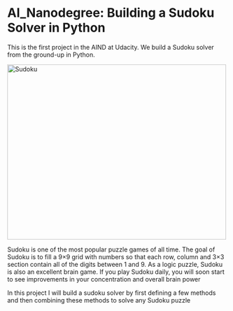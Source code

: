 <h1> AI_Nanodegree: Building a Sudoku Solver in Python</h1>
<p>This is the first project in the AIND at Udacity. We build a Sudoku solver from the ground-up in Python.</p>
<p class="aligncenter">
<img src="https://github.com/Lawrence-Krukrubo/AI_Nanodegree_Project_Sudoku/blob/master/image/sudoku.png?raw=true" alt="Sudoku"   class="aligncenter" height=400 width=500>
</p>
<p>Sudoku is one of the most popular puzzle games of all time. The goal of Sudoku is to fill a 9×9 grid with numbers so that each row, column and 3×3 section contain all of the digits between 1 and 9. As a logic puzzle, Sudoku is also an excellent brain game. If you play Sudoku daily, you will soon start to see improvements in your concentration and overall brain power</p>
<p>In this project I will build a sudoku solver by first defining a few methods and then combining these methods to solve any Sudoku puzzle</p>


